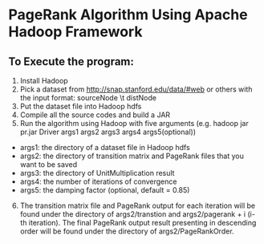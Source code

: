 # PageRank Algorithm Using Apache Hadoop Framework

## To Execute the program:
1) Install Hadoop
2) Pick a dataset from http://snap.stanford.edu/data/#web or others with the input format: sourceNode \t distNode
3) Put the dataset file into Hadoop hdfs 
4) Compile all the source codes and build a JAR
5) Run the algorithm using Hadoop with five arguments (e.g. hadoop jar pr.jar Driver args1 args2 args3 args4 args5(optional))
- args1: the directory of a dataset file in Hadoop hdfs
- args2: the directory of transition matrix and PageRank files that you want to be saved
- args3: the directory of UnitMultiplication result
- args4: the number of iterations of convergence
- args5: the damping factor (optional, default = 0.85)
6) The transition matrix file and PageRank output for each iteration will be found under the directory of args2/transtion and
   args2/pagerank + i (i-th iteration). The final PageRank output result presenting in descending order will be found under
   the directory of args2/PageRankOrder.
   
